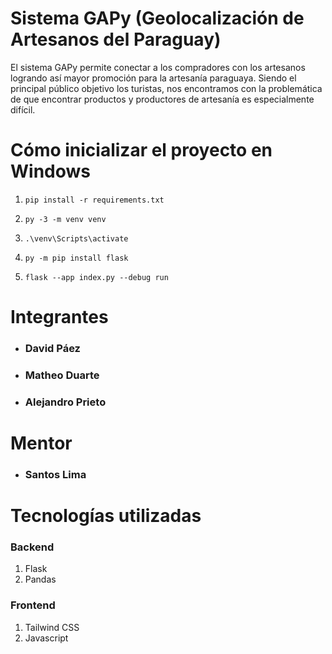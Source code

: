

# Sistema GAPy (Geolocalización de Artesanos del Paraguay)

El sistema GAPy permite conectar a los compradores con los artesanos logrando así mayor promoción para la artesanía paraguaya. Siendo el principal público objetivo los turistas, nos encontramos con la problemática de que encontrar productos y productores de artesanía es especialmente difícil.

# Cómo inicializar el proyecto en Windows
1. `pip install -r requirements.txt`

2. `py -3 -m venv venv`

3. `.\venv\Scripts\activate`

4. `py -m pip install flask`

5. `flask --app index.py --debug run`


# Integrantes
- ### David Páez
- ### Matheo Duarte
- ### Alejandro Prieto
# Mentor
- ### Santos Lima


# Tecnologías utilizadas

### Backend
1. Flask
2. Pandas

### Frontend
1. Tailwind CSS
2. Javascript


